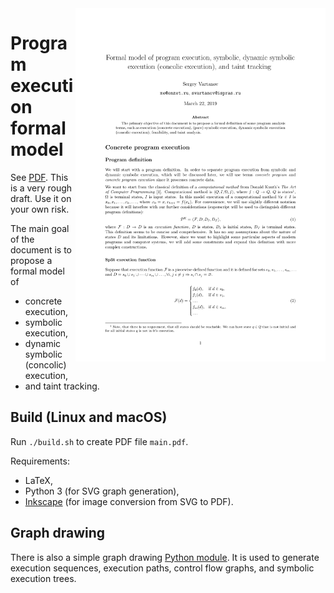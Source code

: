 <a href="https://github.com/enzet/program-model/blob/master/out/main.pdf">
    <img align="right" width="400" src="https://raw.githubusercontent.com/enzet/program-model/master/out/first_page.png" />
</a>

# Program execution formal model #

See [PDF](https://github.com/enzet/program-model/blob/master/out/main.pdf). This is a very rough draft. Use it on your own risk.

The main goal of the document is to propose a formal model of
  * concrete execution,
  * symbolic execution,
  * dynamic symbolic (concolic) execution,
  * and taint tracking.

## Build (Linux and macOS) ##

Run `./build.sh` to create PDF file `main.pdf`.

Requirements:
  * LaTeX,
  * Python 3 (for SVG graph generation),
  * [Inkscape](https://inkscape.org/en/) (for image conversion from SVG to PDF).

## Graph drawing ##

There is also a simple graph drawing [Python module](generator).
It is used to generate execution sequences, execution paths,
control flow graphs, and symbolic execution trees.
